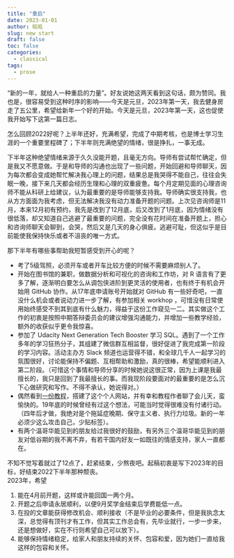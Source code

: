 ```yaml
---
title: "重启"
date: 2023-01-01
author: 呱呱
slug: new start
draft: false
toc: false
categories:
  - classical
tags:
  - prose
---
```


“新的一年，就给人一种重启的力量”。好友说她这两天看到这句话，颇为赞同。我也是，很容易受到这种时序的影响——今天是元旦，2023年第一天，我去健身房走了五公里，希望给新年一个好的开始。今天是元旦，2023年第一天，这也促使我开始写下这第一篇日志。  

怎么回顾2022好呢？上半年还好，充满希望，完成了中期考核，也是博士学习生涯的一个重要里程碑了；下半年则充满绝望的情绪，很是挣扎，一事无成。  

下半年这种绝望情绪来源于久久没能开题，且毫无方向。导师有尝试帮忙确定，但是我又不愿意做。于是和导师的沟通也出现了一些问题，开始回避和导师聊天，因为每次都会变成她帮忙解决我心理上的问题，结果总是我哭得不能自己，往往会失眠一晚，接下来几天都会经历生理和心理的双重疲惫。每个月定期见面的心理咨询师不能从科研上给建议，认为最重要的是导师能够支持我。导师确实很支持我，也从方方面面为我考虑，但无法解决我没有动力准备开题的问题。上次见咨询师是11月，本来12月初有预约，我先是改到了12月底，后又改到了1月底，因为情绪没有很低落，却又知道自己逃避了最重要的问题，完全没有花时间在准备开题上，担心和咨询师聊天会聊到，会哭，然后又是几天的身心俱疲。逃避可耻，但这似乎是目前能使我保持快乐或者不沮丧的唯一方式。  

那下半年有哪些事帮助我短暂感受到开心的呢？  
* 考了5级驾照，必须开车或者开车比较方便的时候不需要麻烦别人了。
* 开始在图书馆的兼职，做数据分析和可视化的咨询和工作坊，对 R 语言有了更多了解，逐渐明白要怎么从调包侠进阶到更灵活的使用者，也有终于有机会开始用 GitHub 协作。从17年底申请账号开始就对 GitHub 有一些好奇吧，一直没什么机会或者说动力进一步了解，有参加相关 workhop ，可惜没有日常使用始终感受不到其到底有什么魅力，得益于这份工作窥见一二。其实做这个工作的初衷是按照中期答辩委员会的建议增强沟通能力，并增加一些教学经验，额外的收获似乎更令我惊喜。
* 参加了 Udacity Next Generation Tech Booster 学习 SQL。遇到了一个工作多年的学习狂热分子，其组建了微信群互相监督，很好促进了我完成第一阶段的学习内容。活动主办方 Slack 频道也运营得不错，和全球几千人一起学习的氛围很好，讨论能保持不偏题、互相帮助和激励，真的很棒，希望能顺利进入第二阶段。（可惜这个事情和导师分享的时候她说这很正常，因为上课是我最擅长的，我只是回到了我最擅长的事。而我现阶段要面对的最重要的是怎么沉下心做研究和写作。不得不承认，她说得对。）
* 偶然看到[一份教程](https://hongtaoh.com/cn/2021/03/02/personal-website-tutorial/)，搭建了这个个人网站，并有幸和教程作者聊了会儿天，蛮愉快的。19年底的时候曾经有过这个想法，可能当时觉得很难没有付诸行动。（四年后才做，我绝对是个拖延症晚期、保守主义者、执行力垃圾。新的一年必须少这么攻击自己，少贴标签）。
* 有两个温哥华能见到的朋友给过我很好的鼓励，有另外三个温哥华能见到的朋友对低谷期的我不离不弃，有若干国内好友一如既往的情感支持，家人一直都在。

不知不觉写着就过了12点了，赶紧结束，少熬夜吧。起稿初衷是写下2023年的目标，好结束2022下半年那种颓丧。    
2023年，希望  
1. 能在4月前开题，这样或许能回国一两个月。  
2. 开题之后申请永居顺利，以便9月奖学金结束后学费能低一点。  
3. 在投的文章能获得修改机会、顺利接收（不是毕业的必要条件，但是我执念太深，总觉得有顶刊才有工作，但其实工作总会有，先毕业就行，一步一步来，还是想做好，实在不行则希望自己可以放下）。  
4. 能够保持情绪稳定，给家人和朋友持续的关怀、包容和爱，因为她们一直给我这样的包容和关怀。  
